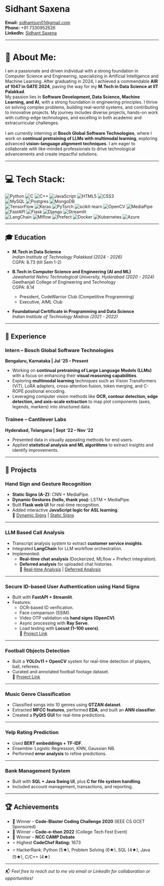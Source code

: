 # Sidhant Saxena

**Email:** [sidhantsxn01@gmail.com](mailto:sidhantsxn01@gmail.com)  
**Phone:** +91 7330952626  
**LinkedIn:** [Sidhant Saxena](https://www.linkedin.com/in/sidhant-saxena/)  

---

# 💫 About Me:
I am a passionate and driven individual with a strong foundation in Computer Science and Engineering, specializing in Artificial Intelligence and Machine Learning. After graduating in 2024, I achieved a commendable **AIR of 1047 in GATE 2024**, paving the way for my **M.Tech in Data Science at IIT Palakkad**.<br>
My passion lies in **Software Development, Data Science, Machine Learning, and AI**, with a strong foundation in engineering principles. I thrive on solving complex problems, building real-world systems, and contributing to innovative projects. My journey includes diverse projects, hands-on work with cutting-edge technologies, and excelling in both academic and extracurricular challenges.  
<br>
I am currently interning at **Bosch Global Software Technologies**, where I work on **continual pretraining of LLMs with multimodal learning**, exploring advanced **vision-language alignment techniques**. I am eager to collaborate with like-minded professionals to drive technological advancements and create impactful solutions.

---

# 💻 Tech Stack:
 ![Python](https://img.shields.io/badge/python-3670A0?style=for-the-badge&logo=python&logoColor=ffdd54) ![C](https://img.shields.io/badge/c-%2300599C.svg?style=for-the-badge&logo=c&logoColor=white) ![C++](https://img.shields.io/badge/c++-%2300599C.svg?style=for-the-badge&logo=c%2B%2B&logoColor=white) ![JavaScript](https://img.shields.io/badge/javascript-%23323330.svg?style=for-the-badge&logo=javascript&logoColor=%23F7DF1E) ![HTML5](https://img.shields.io/badge/html5-%23E34F26.svg?style=for-the-badge&logo=html5&logoColor=white) ![CSS3](https://img.shields.io/badge/css3-%231572B6.svg?style=for-the-badge&logo=css3&logoColor=white)  
![MySQL](https://img.shields.io/badge/mysql-4479A1.svg?style=for-the-badge&logo=mysql&logoColor=white) ![Postgres](https://img.shields.io/badge/postgres-%23316192.svg?style=for-the-badge&logo=postgresql&logoColor=white) ![MongoDB](https://img.shields.io/badge/MongoDB-%234ea94b.svg?style=for-the-badge&logo=mongodb&logoColor=white)  
![TensorFlow](https://img.shields.io/badge/TensorFlow-%23FF6F00.svg?style=for-the-badge&logo=TensorFlow&logoColor=white) ![Keras](https://img.shields.io/badge/Keras-%23D00000.svg?style=for-the-badge&logo=Keras&logoColor=white) ![PyTorch](https://img.shields.io/badge/PyTorch-%23EE4C2C.svg?style=for-the-badge&logo=PyTorch&logoColor=white) ![scikit-learn](https://img.shields.io/badge/scikit--learn-%23F7931E.svg?style=for-the-badge&logo=scikit-learn&logoColor=white) ![OpenCV](https://img.shields.io/badge/opencv-%23white.svg?style=for-the-badge&logo=opencv&logoColor=white) ![MediaPipe](https://img.shields.io/badge/mediapipe-%2300A0FF.svg?style=for-the-badge&logo=google&logoColor=white)  
![FastAPI](https://img.shields.io/badge/FastAPI-%23009688.svg?style=for-the-badge&logo=fastapi&logoColor=white) ![Flask](https://img.shields.io/badge/flask-%23000.svg?style=for-the-badge&logo=flask&logoColor=white) ![Django](https://img.shields.io/badge/django-%23092E20.svg?style=for-the-badge&logo=django&logoColor=white) ![Streamlit](https://img.shields.io/badge/streamlit-%23FF4B4B.svg?style=for-the-badge&logo=streamlit&logoColor=white)  
![LangChain](https://img.shields.io/badge/LangChain-%23009B77.svg?style=for-the-badge&logo=chainlink&logoColor=white) ![Mlflow](https://img.shields.io/badge/Mlflow-%23d9ead3.svg?style=for-the-badge&logo=numpy&logoColor=blue) ![Prefect](https://img.shields.io/badge/Prefect-%23192A56.svg?style=for-the-badge&logo=prefect&logoColor=white) ![Docker](https://img.shields.io/badge/docker-%230db7ed.svg?style=for-the-badge&logo=docker&logoColor=white) ![Kubernetes](https://img.shields.io/badge/Kubernetes-%23326CE5.svg?style=for-the-badge&logo=kubernetes&logoColor=white) ![Azure](https://img.shields.io/badge/azure-%230072C6.svg?style=for-the-badge&logo=microsoftazure&logoColor=white)  

---

## 🎓 Education

- **M.Tech in Data Science**  
  *Indian Institute of Technology Palakkad (2024 - 2026)*  
  CGPA: 8.73 (till Sem 1-2)

- **B.Tech in Computer Science and Engineering (AI and ML)**  
  *Jawaharlal Nehru Technological University, Hyderabad (2020 - 2024)*  
  Geethanjali College of Engineering and Technology  
  CGPA: 8.14  
  - President, CodeWarrior Club (Competitive Programming)  
  - Executive, AIML Club  

- **Foundational Certificate in Programming and Data Science**  
  *Indian Institute of Technology Madras (2021 - 2022)*  

---

## 💼 Experience

### Intern – Bosch Global Software Technologies  
**Bengaluru, Karnataka | Jul ’25 – Present**  
- Working on **continual pretraining of Large Language Models (LLMs)** with a focus on enhancing their **visual reasoning capabilities**.  
- Exploring **multimodal learning** techniques such as Vision Transformers (ViT), LoRA adapters, cross-attention fusion, token merging, and C-ROPE positional encoding.  
- Leveraging computer vision methods like **OCR, contour detection, edge detection, and axis-scale extraction** to map plot components (axes, legends, markers) into structured data.  

### Trainee – Cantilever Labs  
**Hyderabad, Telangana | Sept ’22 – Nov ’22**  
- Presented data in visually appealing methods for end users.  
- Applied **statistical analysis and ML algorithms** to extract insights and identify improvements.  

---

## 🚀 Projects

### Hand Sign and Gesture Recognition  
- **Static Signs (A-Z):** CNN + MediaPipe.  
- **Dynamic Gestures (hello, thank you):** LSTM + MediaPipe.  
- Built **Flask web UI** for real-time recognition.  
- Added interactive **JavaScript logic for ASL learning**.  
🔗 [Dynamic Signs](https://github.com/SidhantSaxena/Hand_Sign_Recognition) | [Static Signs](https://github.com/SidhantSaxena/ASL_Teaching_Tool)

---

### LLM Based Call Analysis  
- Transcript analysis system to extract **customer service insights**.  
- Integrated **LangChain** for LLM workflow orchestration.  
- Implemented:  
  - **Real-time chat analysis** (Dockerized, MLflow + Prefect integration).  
  - **Deferred analysis** for uploaded chat histories.  
🔗 [Real-time Analysis](https://github.com/SidhantSaxena/nlp_customer_service) | [Deferred Analysis](https://github.com/SidhantSaxena/llm_call_analysis)

---

### Secure ID-based User Authentication using Hand Signs  
- Built with **FastAPI + Streamlit**.  
- Features:  
  - OCR-based ID verification.  
  - Face comparison (SSIM).  
  - Video OTP validation via **hand signs (OpenCV)**.  
  - Async processing with **Ray Serve**.  
  - Load testing with **Locust (1–100 users)**.  
🔗 [Project Link](https://github.com/SidhantSaxena/customer_onboarding_cv)

---

### Football Objects Detection  
- Built a **YOLOv11 + OpenCV** system for real-time detection of players, ball, referees.  
- Curated and annotated football footage dataset.  
🔗 [Project Link](https://github.com/SidhantSaxena/Football_Objects_Detection)

---

### Music Genre Classification  
- Classified songs into 10 genres using **GTZAN dataset**.  
- Extracted **MFCC features**, performed **EDA**, and built an **ANN classifier**.  
- Created a **PyQt5 GUI** for real-time predictions.  

---

### Yelp Rating Prediction  
- Used **BERT embeddings + TF-IDF**.  
- Ensemble: Logistic Regression, KNN, Gaussian NB.  
- Performed **error analysis** to refine predictions.  

---

### Bank Management System  
- Built with **SQL + Java Swing UI**, plus **C for file system handling**.  
- Included account management, transactions, and reporting.  

---

## 🏆 Achievements
- 🥇 Winner – **Code-Blaster Coding Challenge 2020** (IEEE CS GCET Sponsored)  
- 🥇 Winner – **Code-e-thon 2022** (College Tech Fest Event)  
- 🥇 Winner – **NCC CAMP Debate**  
- ⭐ Highest **CodeChef Rating:** 1673  
- ⭐ HackerRank: Python (5★), Problem Solving (6★), SQL (4★), Java (5★), C/C++ (4★)  

---

📬 *Feel free to reach out to me via email or LinkedIn for collaboration or opportunities!*  
